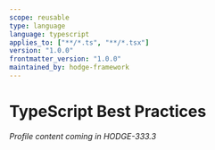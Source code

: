 ```yaml
---
scope: reusable
type: language
language: typescript
applies_to: ["**/*.ts", "**/*.tsx"]
version: "1.0.0"
frontmatter_version: "1.0.0"
maintained_by: hodge-framework
---
```


# TypeScript Best Practices

*Profile content coming in HODGE-333.3*
